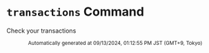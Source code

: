 # `transactions` Command

Check your transactions

<div align="center"><sub>Automatically generated at 09/13/2024, 01:12:55 PM JST (GMT+9, Tokyo)</sub></div>